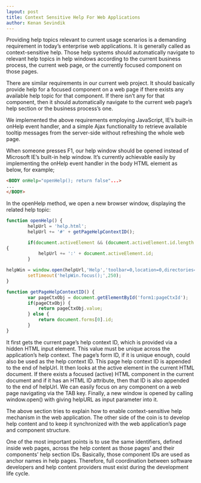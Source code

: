 ```yaml
---
layout: post
title: Context Sensitive Help For Web Applications
author: Kenan Sevindik
---
```


Providing help topics relevant to current usage scenarios is a demanding requirement in today’s enterprise web applications. 
It is generally called as context-sensitive help. Those help systems should automatically navigate to relevant help topics 
in help windows according to the current business process, the current web page, or the currently focused component on 
those pages.

There are similar requirements in our current web project. It should basically provide help for a focused component on a 
web page if there exists any available help topic for that component. If there isn’t any for that component, then it should 
automatically navigate to the current web page’s help section or the business process’s one.

We implemented the above requirements employing JavaScript, IE’s built-in onHelp event handler, and a simple Ajax 
functionality to retrieve available tooltip messages from the server-side without refreshing the whole web page.

When someone presses F1, our help window should be opened instead of Microsoft IE’s built-in help window. It’s currently 
achievable easily by implementing the onHelp event handler in the body HTML element as below, for example;
```html
<BODY onHelp="openHelp(); return false"...>
...
</BODY>
```
In the openHelp method, we open a new browser window, displaying the related help topic:
```javascript
function openHelp() {
        helpUrl = 'help.html';
        helpUrl += '#' + getPageHelpContextID();

        if(document.activeElement && (document.activeElement.id.length > 0)) 
{
            helpUrl += ':' + document.activeElement.id;
        }

helpWin = window.open(helpUrl,'Help','toolbar=0,location=0,directories=0,status=0,menubar=0,scrollbars=1,resizable=1,width=600,height=700');
        setTimeout('helpWin.focus();',250);
}

function getPageHelpContextID() {
        var pageCtxObj = document.getElementById('form1:pageCtxId');
        if(pageCtxObj) {
            return pageCtxObj.value;
        } else {
            return document.forms[0].id;
        }
}
```
It first gets the current page’s help context ID, which is provided via a hidden HTML input element. This value must be 
unique across the application’s help context. The page’s form ID, if it is unique enough, could also be used as the help 
context ID. This page help context ID is appended to the end of helpUrl. It then looks at the active element in the current 
HTML document. If there exists a focused (active) HTML component in the current document and if it has an HTML ID attribute, 
then that ID is also appended to the end of helpUrl. We can easily focus on any component on a web page navigating via the 
TAB key. Finally, a new window is opened by calling window.open() with giving helpURL as input parameter into it.

The above section tries to explain how to enable context-sensitive help mechanism in the web application. The other side 
of the coin is to develop help content and to keep it synchronized with the web application’s page and component structure.

One of the most important points is to use the same identifiers, defined inside web pages, across the help content as those 
pages’ and their components’ help section IDs. Basically, those component IDs are used as anchor names in help pages. 
Therefore, full coordination between software developers and help content providers must exist during the development life 
cycle.
